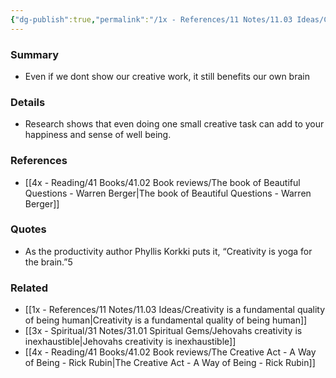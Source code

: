 ```yaml
---
{"dg-publish":true,"permalink":"/1x - References/11 Notes/11.03 Ideas/Creativity is yoga for the brain/","title":"Creativity is yoga for the brain","noteIcon":""}
---
```



### Summary
- Even if we dont show our creative work, it still benefits our own brain

### Details
- Research shows that even doing one small creative task can add to your happiness and sense of well being.

### References
- [[4x - Reading/41 Books/41.02 Book reviews/The book of Beautiful Questions - Warren Berger\|The book of Beautiful Questions - Warren Berger]]

### Quotes
- As the productivity author Phyllis Korkki puts it, “Creativity is yoga for the brain.”5

### Related
- [[1x - References/11 Notes/11.03 Ideas/Creativity is a fundamental quality of being human\|Creativity is a fundamental quality of being human]]
- [[3x - Spiritual/31 Notes/31.01 Spiritual Gems/Jehovahs creativity is inexhaustible\|Jehovahs creativity is inexhaustible]]
- [[4x - Reading/41 Books/41.02 Book reviews/The Creative Act - A Way of Being - Rick Rubin\|The Creative Act - A Way of Being - Rick Rubin]]